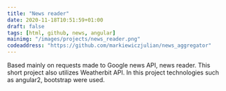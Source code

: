 ```yaml
---
title: "News reader"
date: 2020-11-18T10:51:59+01:00
draft: false
tags: [html, github, news, angular]
mainimg: "/images/projects/news_reader.png"
codeaddress: "https://github.com/markiewiczjulian/news_aggregator"
---
```


Based mainly on requests made to Google news API, news reader. This short project also utilizes Weatherbit API. In this project technologies such as angular2, bootstrap were used.
